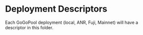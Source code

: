 # Deployment Descriptors

Each GoGoPool deployment (local, ANR, Fuji, Mainnet) will have a descriptor in this folder.
